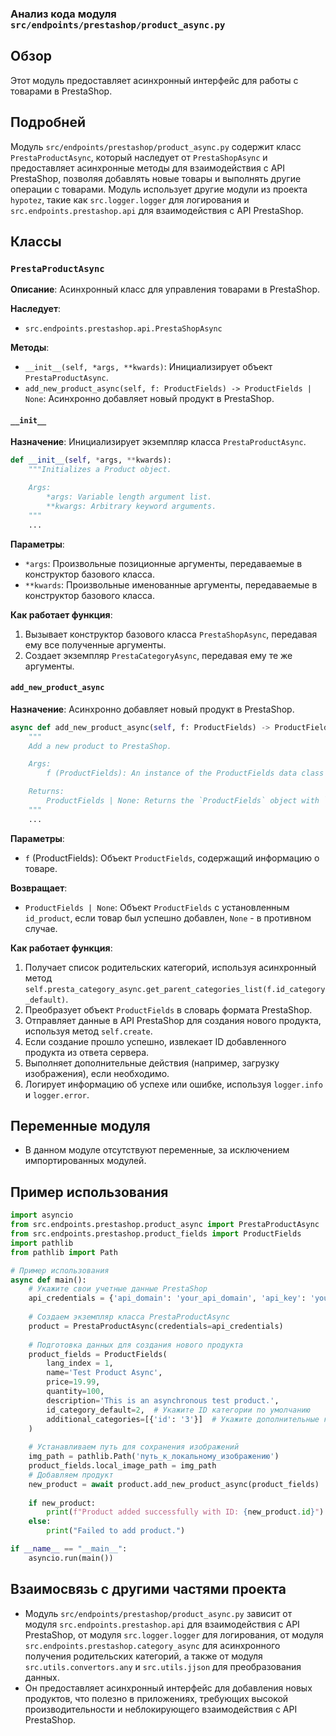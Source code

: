 ### Анализ кода модуля `src/endpoints/prestashop/product_async.py`

## Обзор

Этот модуль предоставляет асинхронный интерфейс для работы с товарами в PrestaShop.

## Подробней

Модуль `src/endpoints/prestashop/product_async.py` содержит класс `PrestaProductAsync`, который наследует от `PrestaShopAsync` и предоставляет асинхронные методы для взаимодействия с API PrestaShop, позволяя добавлять новые товары и выполнять другие операции с товарами. Модуль использует другие модули из проекта `hypotez`, такие как `src.logger.logger` для логирования и `src.endpoints.prestashop.api` для взаимодействия с API PrestaShop.

## Классы

### `PrestaProductAsync`

**Описание**: Асинхронный класс для управления товарами в PrestaShop.

**Наследует**:

-   `src.endpoints.prestashop.api.PrestaShopAsync`

**Методы**:

-   `__init__(self, *args, **kwards)`: Инициализирует объект `PrestaProductAsync`.
-   `add_new_product_async(self, f: ProductFields) -> ProductFields | None`: Асинхронно добавляет новый продукт в PrestaShop.

#### `__init__`

**Назначение**: Инициализирует экземпляр класса `PrestaProductAsync`.

```python
def __init__(self, *args, **kwards):
    """Initializes a Product object.

    Args:
        *args: Variable length argument list.
        **kwargs: Arbitrary keyword arguments.
    """
    ...
```

**Параметры**:

-   `*args`: Произвольные позиционные аргументы, передаваемые в конструктор базового класса.
-   `**kwards`: Произвольные именованные аргументы, передаваемые в конструктор базового класса.

**Как работает функция**:

1.  Вызывает конструктор базового класса `PrestaShopAsync`, передавая ему все полученные аргументы.
2.  Создает экземпляр `PrestaCategoryAsync`, передавая ему те же аргументы.

#### `add_new_product_async`

**Назначение**: Асинхронно добавляет новый продукт в PrestaShop.

```python
async def add_new_product_async(self, f: ProductFields) -> ProductFields | None:
    """
    Add a new product to PrestaShop.

    Args:
        f (ProductFields): An instance of the ProductFields data class containing the product information.

    Returns:
        ProductFields | None: Returns the `ProductFields` object with `id_product` set, if the product was added successfully, `None` otherwise.
    """
    ...
```

**Параметры**:

-   `f` (ProductFields): Объект `ProductFields`, содержащий информацию о товаре.

**Возвращает**:

-   `ProductFields | None`: Объект `ProductFields` с установленным `id_product`, если товар был успешно добавлен, `None` - в противном случае.

**Как работает функция**:

1.  Получает список родительских категорий, используя асинхронный метод `self.presta_category_async.get_parent_categories_list(f.id_category_default)`.
2.  Преобразует объект `ProductFields` в словарь формата PrestaShop.
3.  Отправляет данные в API PrestaShop для создания нового продукта, используя метод `self.create`.
4.  Если создание прошло успешно, извлекает ID добавленного продукта из ответа сервера.
5.  Выполняет дополнительные действия (например, загрузку изображения), если необходимо.
6.  Логирует информацию об успехе или ошибке, используя `logger.info` и `logger.error`.

## Переменные модуля

-   В данном модуле отсутствуют переменные, за исключением импортированных модулей.

## Пример использования

```python
import asyncio
from src.endpoints.prestashop.product_async import PrestaProductAsync
from src.endpoints.prestashop.product_fields import ProductFields
import pathlib
from pathlib import Path

# Пример использования
async def main():
    # Укажите свои учетные данные PrestaShop
    api_credentials = {'api_domain': 'your_api_domain', 'api_key': 'your_api_key'}
    
    # Создаем экземпляр класса PrestaProductAsync
    product = PrestaProductAsync(credentials=api_credentials)
    
    # Подготовка данных для создания нового продукта
    product_fields = ProductFields(
        lang_index = 1,
        name='Test Product Async',
        price=19.99,
        quantity=100,
        description='This is an asynchronous test product.',
        id_category_default=2,  # Укажите ID категории по умолчанию
        additional_categories=[{'id': '3'}]  # Укажите дополнительные категории
    )
    
    # Устанавливаем путь для сохранения изображений
    img_path = pathlib.Path('путь_к_локальному_изображению')
    product_fields.local_image_path = img_path
    # Добавляем продукт
    new_product = await product.add_new_product_async(product_fields)
    
    if new_product:
        print(f"Product added successfully with ID: {new_product.id}")
    else:
        print("Failed to add product.")

if __name__ == "__main__":
    asyncio.run(main())
```

## Взаимосвязь с другими частями проекта

-   Модуль `src/endpoints/prestashop/product_async.py` зависит от модуля `src.endpoints.prestashop.api` для взаимодействия с API PrestaShop, от модуля `src.logger.logger` для логирования, от модуля `src.endpoints.prestashop.category_async` для асинхронного получения родительских категорий, а также от модуля `src.utils.convertors.any` и `src.utils.jjson` для преобразования данных.
-   Он предоставляет асинхронный интерфейс для добавления новых продуктов, что полезно в приложениях, требующих высокой производительности и неблокирующего взаимодействия с API PrestaShop.